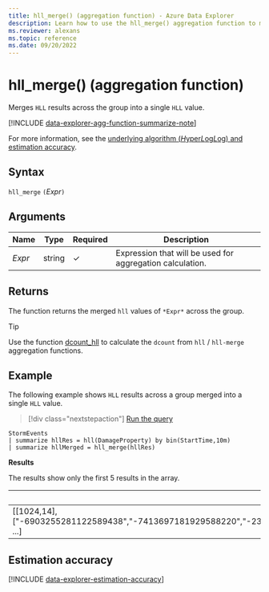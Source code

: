 ```yaml
---
title: hll_merge() (aggregation function) - Azure Data Explorer
description: Learn how to use the hll_merge() aggregation function to merge HLL results into a single HLL value in Azure Data Explorer.
ms.reviewer: alexans
ms.topic: reference
ms.date: 09/20/2022
---
```

# hll_merge() (aggregation function)

Merges `HLL` results across the group into a single `HLL` value.

[!INCLUDE [data-explorer-agg-function-summarize-note](../../includes/data-explorer-agg-function-summarize-note.md)]

For more information, see the [underlying algorithm (*H*yper*L*og*L*og) and estimation accuracy](#estimation-accuracy).

## Syntax

`hll_merge` `(`*Expr*`)`

## Arguments

| Name | Type | Required | Description |
|--|--|--|--|
|*Expr*|string|&check;|Expression that will be used for aggregation calculation.|

## Returns

The function returns the merged `hll` values of `*Expr*` across the group.

> [!TIP]
> Use the function [dcount_hll](dcount-hllfunction.md) to calculate the `dcount` from `hll` / `hll-merge` aggregation functions.

## Example

The following example shows `HLL` results across a group merged into a single `HLL` value.

> [!div class="nextstepaction"]
> <a href="https://dataexplorer.azure.com/clusters/help/databases/Samples?query=H4sIAAAAAAAAAwsuyS/KdS1LzSsp5qpRKC7NzU0syqxKVcjIyQlKLVawBTE0XBJzE9NTA4ryC1KLSio1FZIqFZIy8zSCSxKLSkIyc1N1DA1yNdG1+6YWpaemQEyIzwVxNCCGagIAlijQ1HQAAAA=" target="_blank">Run the query</a>

```kusto
StormEvents
| summarize hllRes = hll(DamageProperty) by bin(StartTime,10m)
| summarize hllMerged = hll_merge(hllRes)
```

**Results**

The results show only the first 5 results in the array.

|hllMerged|
|--|
| [[1024,14],["-6903255281122589438","-7413697181929588220","-2396604341988936699","5824198135224880646","-6257421034880415225", ...]|

## Estimation accuracy

[!INCLUDE [data-explorer-estimation-accuracy](../../includes/data-explorer-estimation-accuracy.md)]
